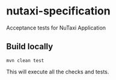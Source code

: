 # nutaxi-specification
Acceptance tests for NuTaxi Application

## Build locally
```
mvn clean test
```
This will execute all the checks and tests.